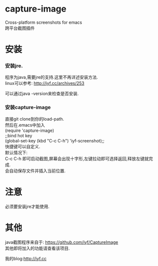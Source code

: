 capture-image
=============

Cross-platform screenshots for emacs    
跨平台截图插件

# 安装
### 安装jre.
  程序为java,需要jre的支持.这里不再详述安装方法.  
  linux可以参考: http://iyf.cc/archives/253
 
  可以通过java -version来检查是否安装.
### 安装capture-image
直接git clone到你的load-path.    
然后在.emacs中加入  
    (require 'capture-image)  
    ;;bind hot key  
    (global-set-key (kbd "C-c C-h") 'iyf-screenshot);;  
快捷键可以自定义.  
默认情况下:  
  C-c C-h
即可启动截图,屏幕会出现十字形,左键拉动即可选择返回,释放左键就完成.  
会自动保存文件并插入当前位置.

# 注意
必须要安装jre才能使用.  

# 其他
java截图程序来自于: https://github.com/iyf/CaptureImage  
其他即将加入的功能请查看该项目.

我的blog:http://iyf.cc